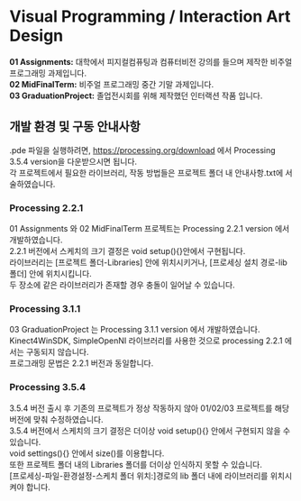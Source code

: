 <!--ProcessingDev-->
# Visual Programming / Interaction Art Design
__01 Assignments:__ 대학에서 피지컬컴퓨팅과 컴퓨터비전 강의를 들으며 제작한 비주얼 프로그래밍 과제입니다.<br>
__02 MidFinalTerm:__ 비주얼 프로그래밍 중간 기말 과제입니다. <br>
__03 GraduationProject:__ 졸업전시회를 위해 제작했던 인터랙션 작품 입니다. <br>
## 개발 환경 및 구동 안내사항
.pde 파일을 실행하려면, https://processing.org/download 에서 Processing 3.5.4 version을 다운받으시면 됩니다. <br>
각 프로젝트에서 필요한 라이브러리, 작동 방법들은 프로젝트 폴더 내 안내사항.txt에 서술하였습니다.

### Processing 2.2.1
01 Assignments 와 02 MidFinalTerm 프로젝트는 Processing 2.2.1 version 에서 개발하였습니다. <br>
2.2.1 버전에서 스케치의 크기 결정은 void setup(){}안에서 구현됩니다. <br>
라이브러리는 [프로젝트 폴더-Libraries] 안에 위치시키거나, [프로세싱 설치 경로-lib 폴더] 안에 위치시킵니다. <br>
두 장소에 같은 라이브러리가 존재할 경우 충돌이 일어날 수 있습니다. <br>
### Processing 3.1.1
03 GraduationProject 는 Processing 3.1.1 version 에서 개발하였습니다. <br>
Kinect4WinSDK, SimpleOpenNI 라이브러리를 사용한 것으로 processing 2.2.1 에서는 구동되지 않습니다. <br>
프로그래밍 문법은 2.2.1 버전과 동일합니다. <br>
### Processing 3.5.4
3.5.4 버전 출시 후 기존의 프로젝트가 정상 작동하지 않아 01/02/03 프로젝트를 해당 버전에 맞춰 수정하였습니다. <br>
3.5.4 버전에서 스케치의 크기 결정은 더이상 void setup(){} 안에서 구현되지 않을 수 있습니다. <br>
void settings(){} 안에서 size()를 이용합니다. <br>
또한 프로젝트 폴더 내의 Libraries 폴더를 더이상 인식하지 못할 수 있습니다.<br>
[프로세싱-파일-환경설정-스케치 폴더 위치:]경로의 lib 폴더 내에 라이브러리를 위치시켜야 합니다. <br>



